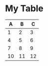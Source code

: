 # My Table
| A   | B   | C   |
| --- | --- | --- |
| 1 | 2 | 3 |
|  4   | 5    |  6   |
|  7   | 8    |  9   |
|  10   |  11   |  12   |
